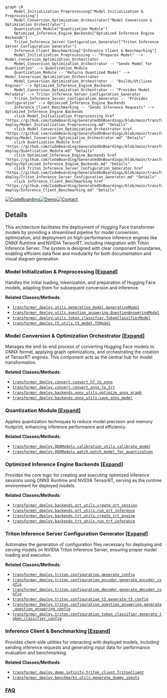 ```mermaid
graph LR
    Model_Initialization_Preprocessing["Model Initialization & Preprocessing"]
    Model_Conversion_Optimization_Orchestrator["Model Conversion & Optimization Orchestrator"]
    Quantization_Module["Quantization Module"]
    Optimized_Inference_Engine_Backends["Optimized Inference Engine Backends"]
    Triton_Inference_Server_Configuration_Generator["Triton Inference Server Configuration Generator"]
    Inference_Client_Benchmarking["Inference Client & Benchmarking"]
    Model_Initialization_Preprocessing -- "Prepares Model" --> Model_Conversion_Optimization_Orchestrator
    Model_Conversion_Optimization_Orchestrator -- "Sends Model for Quantization" --> Quantization_Module
    Quantization_Module -- "Returns Quantized Model" --> Model_Conversion_Optimization_Orchestrator
    Model_Conversion_Optimization_Orchestrator -- "Builds/Utilizes Engines" --> Optimized_Inference_Engine_Backends
    Model_Conversion_Optimization_Orchestrator -- "Provides Model Metadata" --> Triton_Inference_Server_Configuration_Generator
    Triton_Inference_Server_Configuration_Generator -- "Provides Configuration" --> Optimized_Inference_Engine_Backends
    Inference_Client_Benchmarking -- "Sends Inference Requests" --> Optimized_Inference_Engine_Backends
    click Model_Initialization_Preprocessing href "https://github.com/CodeBoarding/GeneratedOnBoardings/blob/main/transformer-deploy/Model_Initialization_Preprocessing.md" "Details"
    click Model_Conversion_Optimization_Orchestrator href "https://github.com/CodeBoarding/GeneratedOnBoardings/blob/main/transformer-deploy/Model_Conversion_Optimization_Orchestrator.md" "Details"
    click Quantization_Module href "https://github.com/CodeBoarding/GeneratedOnBoardings/blob/main/transformer-deploy/Quantization_Module.md" "Details"
    click Optimized_Inference_Engine_Backends href "https://github.com/CodeBoarding/GeneratedOnBoardings/blob/main/transformer-deploy/Optimized_Inference_Engine_Backends.md" "Details"
    click Triton_Inference_Server_Configuration_Generator href "https://github.com/CodeBoarding/GeneratedOnBoardings/blob/main/transformer-deploy/Triton_Inference_Server_Configuration_Generator.md" "Details"
    click Inference_Client_Benchmarking href "https://github.com/CodeBoarding/GeneratedOnBoardings/blob/main/transformer-deploy/Inference_Client_Benchmarking.md" "Details"
```

[![CodeBoarding](https://img.shields.io/badge/Generated%20by-CodeBoarding-9cf?style=flat-square)](https://github.com/CodeBoarding/GeneratedOnBoardings)[![Demo](https://img.shields.io/badge/Try%20our-Demo-blue?style=flat-square)](https://www.codeboarding.org/demo)[![Contact](https://img.shields.io/badge/Contact%20us%20-%20contact@codeboarding.org-lightgrey?style=flat-square)](mailto:contact@codeboarding.org)

## Details

This architecture facilitates the deployment of Hugging Face transformer models by providing a streamlined pipeline for model conversion, optimization, and deployment on high-performance inference engines like ONNX Runtime and NVIDIA TensorRT, including integration with Triton Inference Server. The system is designed with clear component boundaries, enabling efficient data flow and modularity for both documentation and visual diagram generation.

### Model Initialization & Preprocessing [[Expand]](./Model_Initialization_Preprocessing.md)
Handles the initial loading, tokenization, and preparation of Hugging Face models, adapting them for subsequent conversion and inference.


**Related Classes/Methods**:

- <a href="https://github.com/ELS-RD/transformer-deploy/blob/main/src/transformer_deploy/utils/generative_model.py" target="_blank" rel="noopener noreferrer">`transformer_deploy.utils.generative_model.GenerativeModel`</a>
- <a href="https://github.com/ELS-RD/transformer-deploy/blob/main/src/transformer_deploy/utils/question_answering.py" target="_blank" rel="noopener noreferrer">`transformer_deploy.utils.question_answering.QuestionAnsweringModel`</a>
- <a href="https://github.com/ELS-RD/transformer-deploy/blob/main/src/transformer_deploy/utils/token_classifier.py" target="_blank" rel="noopener noreferrer">`transformer_deploy.utils.token_classifier.TokenClassifierModel`</a>
- <a href="https://github.com/ELS-RD/transformer-deploy/blob/main/src/transformer_deploy/t5_utils/t5_model.py" target="_blank" rel="noopener noreferrer">`transformer_deploy.t5_utils.t5_model.T5Model`</a>


### Model Conversion & Optimization Orchestrator [[Expand]](./Model_Conversion_Optimization_Orchestrator.md)
Manages the end-to-end process of converting Hugging Face models to ONNX format, applying graph optimizations, and orchestrating the creation of TensorRT engines. This component acts as the central hub for model transformation.


**Related Classes/Methods**:

- <a href="https://github.com/ELS-RD/transformer-deploy/blob/main/src/transformer_deploy/convert.py" target="_blank" rel="noopener noreferrer">`transformer_deploy.convert.convert_hf_to_onnx`</a>
- <a href="https://github.com/ELS-RD/transformer-deploy/blob/main/src/transformer_deploy/convert.py" target="_blank" rel="noopener noreferrer">`transformer_deploy.convert.convert_onnx_to_trt`</a>
- <a href="https://github.com/ELS-RD/transformer-deploy/blob/main/src/transformer_deploy/backends/onnx_utils.py" target="_blank" rel="noopener noreferrer">`transformer_deploy.backends.onnx_utils.optimize_onnx_graph`</a>
- <a href="https://github.com/ELS-RD/transformer-deploy/blob/main/src/transformer_deploy/backends/onnx_utils.py" target="_blank" rel="noopener noreferrer">`transformer_deploy.backends.onnx_utils.save_onnx_model`</a>


### Quantization Module [[Expand]](./Quantization_Module.md)
Applies quantization techniques to reduce model precision and memory footprint, enhancing inference performance and efficiency.


**Related Classes/Methods**:

- <a href="https://github.com/ELS-RD/transformer-deploy/blob/main/src/transformer_deploy/QDQModels/calibration_utils.py" target="_blank" rel="noopener noreferrer">`transformer_deploy.QDQModels.calibration_utils.calibrate_model`</a>
- <a href="https://github.com/ELS-RD/transformer-deploy/blob/main/src/transformer_deploy/QDQModels/patch.py" target="_blank" rel="noopener noreferrer">`transformer_deploy.QDQModels.patch.patch_model_for_quantization`</a>


### Optimized Inference Engine Backends [[Expand]](./Optimized_Inference_Engine_Backends.md)
Provides the core logic for creating and executing optimized inference sessions using ONNX Runtime and NVIDIA TensorRT, serving as the runtime environment for deployed models.


**Related Classes/Methods**:

- <a href="https://github.com/ELS-RD/transformer-deploy/blob/main/src/transformer_deploy/backends/ort_utils.py" target="_blank" rel="noopener noreferrer">`transformer_deploy.backends.ort_utils.create_ort_session`</a>
- <a href="https://github.com/ELS-RD/transformer-deploy/blob/main/src/transformer_deploy/backends/ort_utils.py" target="_blank" rel="noopener noreferrer">`transformer_deploy.backends.ort_utils.run_ort_inference`</a>
- <a href="https://github.com/ELS-RD/transformer-deploy/blob/main/src/transformer_deploy/backends/trt_utils.py" target="_blank" rel="noopener noreferrer">`transformer_deploy.backends.trt_utils.create_trt_engine`</a>
- <a href="https://github.com/ELS-RD/transformer-deploy/blob/main/src/transformer_deploy/backends/trt_utils.py" target="_blank" rel="noopener noreferrer">`transformer_deploy.backends.trt_utils.run_trt_inference`</a>


### Triton Inference Server Configuration Generator [[Expand]](./Triton_Inference_Server_Configuration_Generator.md)
Automates the generation of configuration files necessary for deploying and serving models on NVIDIA Triton Inference Server, ensuring proper model loading and execution.


**Related Classes/Methods**:

- <a href="https://github.com/ELS-RD/transformer-deploy/blob/main/src/transformer_deploy/triton/configuration.py" target="_blank" rel="noopener noreferrer">`transformer_deploy.triton.configuration.generate_config`</a>
- <a href="https://github.com/ELS-RD/transformer-deploy/blob/main/src/transformer_deploy/triton/configuration_encoder.py" target="_blank" rel="noopener noreferrer">`transformer_deploy.triton.configuration_encoder.generate_encoder_config`</a>
- <a href="https://github.com/ELS-RD/transformer-deploy/blob/main/src/transformer_deploy/triton/configuration_decoder.py" target="_blank" rel="noopener noreferrer">`transformer_deploy.triton.configuration_decoder.generate_decoder_config`</a>
- <a href="https://github.com/ELS-RD/transformer-deploy/blob/main/src/transformer_deploy/triton/configuration_t5.py" target="_blank" rel="noopener noreferrer">`transformer_deploy.triton.configuration_t5.generate_t5_config`</a>
- <a href="https://github.com/ELS-RD/transformer-deploy/blob/main/src/transformer_deploy/triton/configuration_question_answering.py" target="_blank" rel="noopener noreferrer">`transformer_deploy.triton.configuration_question_answering.generate_question_answering_config`</a>
- <a href="https://github.com/ELS-RD/transformer-deploy/blob/main/src/transformer_deploy/triton/configuration_token_classifier.py" target="_blank" rel="noopener noreferrer">`transformer_deploy.triton.configuration_token_classifier.generate_token_classifier_config`</a>


### Inference Client & Benchmarking [[Expand]](./Inference_Client_Benchmarking.md)
Provides client-side utilities for interacting with deployed models, including sending inference requests and generating input data for performance evaluation and benchmarking.


**Related Classes/Methods**:

- <a href="https://github.com/ELS-RD/transformer-deploy/blob/main/demo/infinity/triton_client.py" target="_blank" rel="noopener noreferrer">`transformer_deploy.demo.infinity.triton_client.TritonClient`</a>
- <a href="https://github.com/ELS-RD/transformer-deploy/blob/main/src/transformer_deploy/benchmarks/utils.py" target="_blank" rel="noopener noreferrer">`transformer_deploy.benchmarks.utils.generate_dummy_inputs`</a>




### [FAQ](https://github.com/CodeBoarding/GeneratedOnBoardings/tree/main?tab=readme-ov-file#faq)